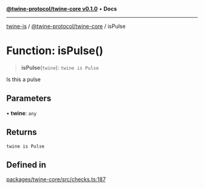 [**@twine-protocol/twine-core v0.1.0**](../index.md) • **Docs**

***

[twine-js](../../../index.md) / [@twine-protocol/twine-core](../index.md) / isPulse

# Function: isPulse()

> **isPulse**(`twine`): `twine is Pulse`

Is this a pulse

## Parameters

• **twine**: `any`

## Returns

`twine is Pulse`

## Defined in

[packages/twine-core/src/checks.ts:187](https://github.com/twine-protocol/twine-js/blob/afcd6a4191783e38a824b15e0910dbcaa4196a95/packages/twine-core/src/checks.ts#L187)
